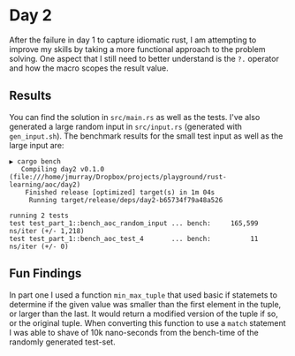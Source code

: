 # Day 2

After the failure in day 1 to capture idiomatic rust, I am attempting to improve my skills by
taking a more functional approach to the problem solving. One aspect that I still need to better
understand is the `?.` operator and how the macro scopes the result value. 

## Results

You can find the solution in `src/main.rs` as well as the tests. I've also generated a large random
input in `src/input.rs` (generated with `gen_input.sh`). The benchmark results for the small test
input as well as the large input are:

```
▶ cargo bench
   Compiling day2 v0.1.0 (file:///home/jmurray/Dropbox/projects/playground/rust-learning/aoc/day2)
    Finished release [optimized] target(s) in 1m 04s
     Running target/release/deps/day2-b65734f79a48a526

running 2 tests
test test_part_1::bench_aoc_random_input ... bench:     165,599 ns/iter (+/- 1,218)
test test_part_1::bench_aoc_test_4       ... bench:          11 ns/iter (+/- 0)
```

## Fun Findings

In part one I used a function `min_max_tuple` that used basic if statemets to determine if the given
value was smaller than the first element in the tuple, or larger than the last. It would return a modified
version of the tuple if so, or the original tuple. When converting this function to use a `match` statement
I was able to shave of 10k nano-seconds from the bench-time of the randomly generated test-set.